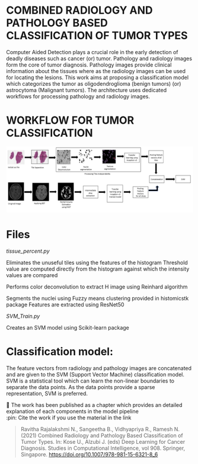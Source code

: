 # COMBINED RADIOLOGY AND PATHOLOGY BASED CLASSIFICATION OF TUMOR TYPES
Computer Aided Detection plays a crucial role in the early detection of deadly diseases such as cancer (or) tumor. Pathology and radiology images form the core of tumor diagnosis. Pathology images provide clinical information about the tissues where as the radiology images can be used for locating the lesions.  This work aims at proposing a classification model which categorizes the tumor as oligodendroglioma (benign tumors) (or) astrocytoma (Malignant tumors). The architecture uses dedicated workflows for processing pathology and radiology images. 

# WORKFLOW FOR TUMOR CLASSIFICATION
![](image.png)   







# Files 

*tissue_percent.py*

  Eliminates the unuseful tiles using the features of the histogram
  Threshold value are computed directly from the histogram against which the intensity values are compared
  
  Performs color deconvolution to extract H image using Reinhard algorithm
  
  Segments the nuclei using Fuzzy means clustering provided in histomicstk package
  Features are extracted using ResNet50
  
 *SVM_Train.py*
 
  Creates an SVM model using Scikit-learn package


# Classification model:
The feature vectors from radiology and pathology images are concatenated and are given to the SVM (Support Vector Machine) classification model. SVM is a statistical tool which can learn the non-linear boundaries to separate the data points. As the data points provide a sparse representation, SVM is preferred.

:dart: The work has been published as a chapter which provides an detailed explanation of each components in the model pipeline<br/>
:pin: Cite the work if you use the material in the link<br/>
>Ravitha Rajalakshmi N., Sangeetha B., Vidhyapriya R., Ramesh N. (2021) Combined Radiology and Pathology Based Classification of Tumor Types. In: Kose U., Alzubi J. (eds) Deep Learning for Cancer Diagnosis. Studies in Computational Intelligence, vol 908. Springer, Singapore. https://doi.org/10.1007/978-981-15-6321-8_6
